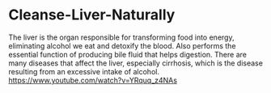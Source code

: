 # Cleanse-Liver-Naturally
 The liver is the organ responsible for transforming food into energy, eliminating alcohol we eat and detoxify the blood. Also performs the essential function of producing bile fluid that helps digestion. There are many diseases that affect the liver, especially cirrhosis, which is the disease resulting from an excessive intake of alcohol.  
 https://www.youtube.com/watch?v=YRquq_z4NAs
